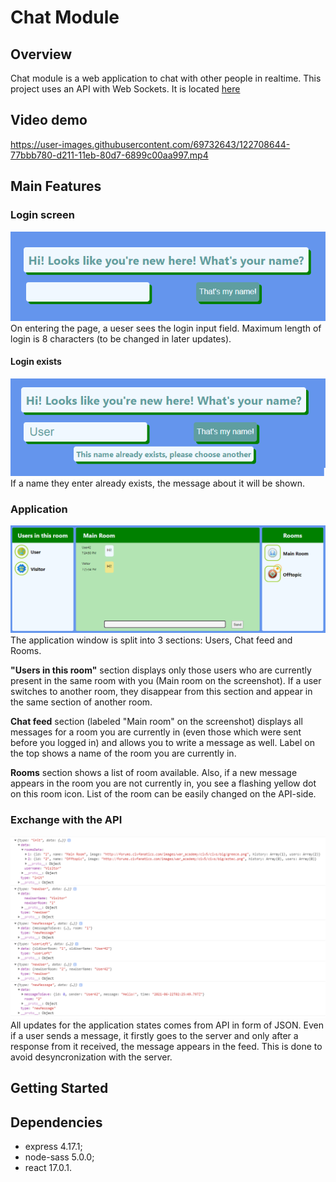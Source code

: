 # Chat Module

## Overview
Chat module is a web application to chat with other people in realtime.
This project uses an API with Web Sockets. It is located [here](https://github.com/pavel-piatetskii/chat-module-ws-api)


## Video demo
https://user-images.githubusercontent.com/69732643/122708644-77bbb780-d211-11eb-80d7-6899c00aa997.mp4


## Main Features

### Login screen
!["chat-module - login screen"](https://github.com/pavel-piatetskii/chat-module/blob/master/docs/login.png)
On entering the page, a ueser sees the login input field. Maximum length of login is 8 characters (to be changed in later updates).

#### Login exists
!["chat-module - login exists"](https://github.com/pavel-piatetskii/chat-module/blob/master/docs/login-exists.png)
If a name they enter already exists, the message about it will be shown.


### Application
!["chat-module - application window"](https://github.com/pavel-piatetskii/chat-module/blob/master/docs/application.png)
The application window is split into 3 sections: Users, Chat feed and Rooms. 

**"Users in this room"** section displays only those users who are currently present in the same room with you (Main room on the screenshot). If a user switches to another room, they disappear from this section and appear in the same section of another room. 

**Chat feed** section (labeled "Main room" on the screenshot) displays all messages for a room you are currently in (even those which were sent before you logged in) and allows you to write a message as well. Label on the top shows a name of the room you are currently in.

**Rooms** section shows a list of room available. Also, if a new message appears in the room you are not currently in, you see a flashing yellow dot on this room icon. List of the room can be easily changed on the API-side.


### Exchange with the API
!["chat-module - application window"](https://github.com/pavel-piatetskii/chat-module/blob/master/docs/api-exchange.png)
All updates for the application states comes from API in form of JSON. Even if a user sends a message, it firstly goes to the server and only after a response from it received, the message appears in the feed. This is done to avoid desyncronization with the server.


## Getting Started

## Dependencies
 - express 4.17.1;
 - node-sass 5.0.0;
 - react 17.0.1.
